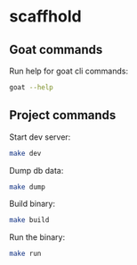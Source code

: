 # scaffhold

## Goat commands

Run help for goat cli commands:

```bash
goat --help
```

## Project commands

Start dev server:

```bash
make dev
```

Dump db data:

```bash
make dump
```

Build binary:

```bash
make build
```

Run the binary:

```bash
make run
```
